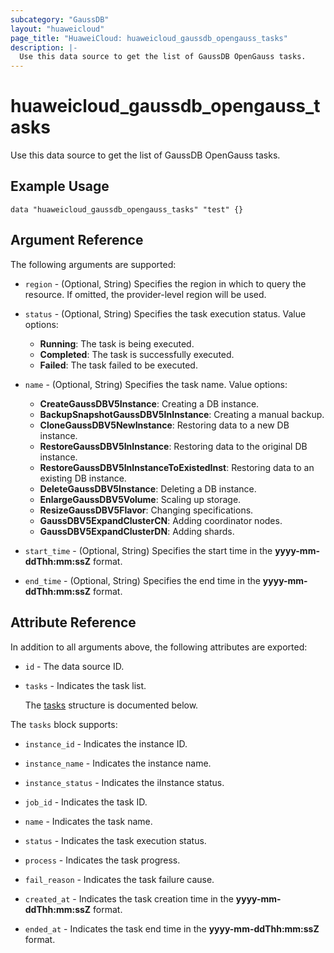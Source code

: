 ```yaml
---
subcategory: "GaussDB"
layout: "huaweicloud"
page_title: "HuaweiCloud: huaweicloud_gaussdb_opengauss_tasks"
description: |-
  Use this data source to get the list of GaussDB OpenGauss tasks.
---
```


# huaweicloud_gaussdb_opengauss_tasks

Use this data source to get the list of GaussDB OpenGauss tasks.

## Example Usage

```hcl
data "huaweicloud_gaussdb_opengauss_tasks" "test" {}
```

## Argument Reference

The following arguments are supported:

* `region` - (Optional, String) Specifies the region in which to query the resource.
  If omitted, the provider-level region will be used.

* `status` - (Optional, String) Specifies the task execution status. Value options:
  + **Running**: The task is being executed.
  + **Completed**: The task is successfully executed.
  + **Failed**: The task failed to be executed.

* `name` - (Optional, String) Specifies the task name. Value options:
  + **CreateGaussDBV5Instance**: Creating a DB instance.
  + **BackupSnapshotGaussDBV5InInstance**: Creating a manual backup.
  + **CloneGaussDBV5NewInstance**: Restoring data to a new DB instance.
  + **RestoreGaussDBV5InInstance**: Restoring data to the original DB instance.
  + **RestoreGaussDBV5InInstanceToExistedInst**: Restoring data to an existing DB instance.
  + **DeleteGaussDBV5Instance**: Deleting a DB instance.
  + **EnlargeGaussDBV5Volume**: Scaling up storage.
  + **ResizeGaussDBV5Flavor**: Changing specifications.
  + **GaussDBV5ExpandClusterCN**: Adding coordinator nodes.
  + **GaussDBV5ExpandClusterDN**: Adding shards.

* `start_time` - (Optional, String) Specifies the start time in the **yyyy-mm-ddThh:mm:ssZ** format.

* `end_time` - (Optional, String) Specifies the end time in the **yyyy-mm-ddThh:mm:ssZ** format.

## Attribute Reference

In addition to all arguments above, the following attributes are exported:

* `id` - The data source ID.

* `tasks` - Indicates the task list.

  The [tasks](#tasks_struct) structure is documented below.

<a name="tasks_struct"></a>
The `tasks` block supports:

* `instance_id` - Indicates the instance ID.

* `instance_name` - Indicates the instance name.

* `instance_status` - Indicates the iInstance status.

* `job_id` - Indicates the task ID.

* `name` - Indicates the task name.

* `status` - Indicates the task execution status.

* `process` - Indicates the task progress.

* `fail_reason` - Indicates the task failure cause.

* `created_at` - Indicates the task creation time in the **yyyy-mm-ddThh:mm:ssZ** format.

* `ended_at` - Indicates the task end time in the **yyyy-mm-ddThh:mm:ssZ** format.
